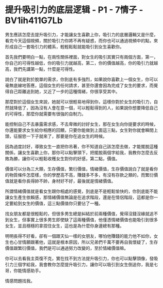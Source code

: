 # 提升吸引力的底层逻辑 - P1 - 7情子 - BV1ih411G7Lb

男生應該怎麼去提升吸引力，才能讓女生喜歡上你，吸引力的底層邏輯又是什麼，看完今天這個視頻，關於吸引力你將不再有疑惑，而你也可以通過視頻中的點，來形成自己一套吸引力的體系，輕輕鬆鬆就能吸引到女生喜歡你。

首先我們要明白一點，在兩性關係裡面，對女生的吸引其實只有兩個方面，第一，你自己的可得性越低，你的吸引力就越高，第二，你的價值越高，你的吸引力就越高，我們先講第一點，什麼是可得性。

說白了就是對於脫單的需求，你到底有多強烈，如果說你喜歡上一個女生，你可以毫無底線地答應，這個女生的任何請求，甚至你還會因為完成了女生的要求，而覺得自己距離追到她，又近了一步的這種情緒，你很享受其中。

那麼對於這個女生來說，她就可以很輕易地得到你，這樣你對於女生的吸引力，自然就降低了，因為沒有人會在意一個，可以輕鬆得到的人，如果說你想要降低自己的可得性，那麼你就需要有很強的自制力。

能控制自己不去暴露需求感，不去卑微的討好女生，那在女生向你提要求的時候，你還能要求女生給你相應的回饋，只要你能做到上面這三點，女生對你就會瞬間上頭，征服慾一下子就來了，那要是你在追女生的時候。

因為過度討好，導致女生一直把你吊著，你不知道自己該怎麼去做，才能擺脫這種關係，讓女生喜歡上你，那你可以點擊頭下，把擺脫兩個字給我，我教你怎麼去反敗為勝，讓你可以輕鬆收穫女生對你的好感，第二點，價值。

價值可以分為三大類，生存價值，繁衍價值，情緒價值，生存價值說白了就是看你的物質條件怎麼樣，你的學歷高不高，賺錢多不多，有沒有存款之類的，而繁衍價值就是看你長得帥不帥，身材好不好，最後就是情緒價值。

所謂情緒價值就是看女生跟你相處的感覺，到底是不是輕鬆愉快的，你到底能不能讓女生產生依賴感，那情緒價值無論是在追求階段，還是在情侶階段，這都是你一定要給到女生的價值，這三點價值你只要佔了一種。

找女朋友都是很輕鬆的，但很多男生總是糾結於前兩種價值，覺得沒錢沒緣就追不到女生，但事實上很多男生即使缺了這兩種價值，他僅憑情緒價值也能吸引到很多女生，並且穩穩的拿捏住女生，這也是為什麼你身邊總有那種。

明明長得不好看，卻有一個跟天仙一樣的女朋友，哪怕他賺錢的能力他不如你，女生也心甘情願跟著他，這就是根本原因，所以兄弟們千萬不要再自我懷疑了，生存價值跟繁衍價值，我們是可以通過努力改變的，至於情緒價值嘛。

你可以去看我主頁復不克，實在找不到方法提升吸引力，你也可以點擊頭像，發吸引力三個字給我，我會教你怎麼提升吸引力，讓你可以吸引到女生倒追你，我是七哥，你能情感助手。

情感問題找我。